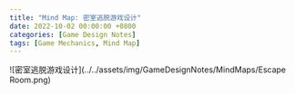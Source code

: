 ```yaml
---
title: "Mind Map: 密室逃脱游戏设计"
date: 2022-10-02 00:00:00 +0800
categories: [Game Design Notes]
tags: [Game Mechanics, Mind Map]
---
```


![密室逃脱游戏设计](../../assets/img/GameDesignNotes/MindMaps/Escape Room.png)